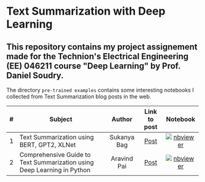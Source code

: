 # Text Summarization with Deep Learning

This repository contains my project assignement made for the Technion's Electrical Engineering (EE) 046211 course "Deep Learning" by Prof. Daniel Soudry.
---

The directory `pre-trained examples` contains some interesting notebooks I collected from Text Summarization blog posts in the web. 

| #    | Subject                                        | Author            | Link to post     | Notebook              |
|:----:|------------------------------------------------|:-----------------:|:----------------:|:---------------------:|
| 1    | Text Summarization using BERT, GPT2, XLNet     | Sukanya Bag       | [Post](https://medium.com/analytics-vidhya/text-summarization-using-bert-gpt2-xlnet-5ee80608e961)    | [![nbviewer](https://raw.githubusercontent.com/jupyter/design/master/logos/Badges/nbviewer_badge.svg)](https://nbviewer.jupyter.org/github/RoyElkabetz/Text-Summarization-with-Deep-Learning/blob/main/pre-trained%20examples/Text_Summarization_using_BERT%2C_GPT2%2CXLNET.ipynb)
| 2    | Comprehensive Guide to Text Summarization using Deep Learning in Python     | Aravind Pai       | [Post](https://www.analyticsvidhya.com/blog/2019/06/comprehensive-guide-text-summarization-using-deep-learning-python/)    | [![nbviewer](https://raw.githubusercontent.com/jupyter/design/master/logos/Badges/nbviewer_badge.svg)](https://nbviewer.jupyter.org/github/aravindpai/How-to-build-own-text-summarizer-using-deep-learning/blob/master/How_to_build_own_text_summarizer_using_deep_learning.ipynb)| [![github]()](https://github.com/aravindpai/How-to-build-own-text-summarizer-using-deep-learning/blob/master/How_to_build_own_text_summarizer_using_deep_learning.ipynb)

 

 
